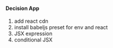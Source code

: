 #### Decision App

1. add react cdn
2. install babeljs preset for env and react
3. JSX expression
4. conditional JSX
